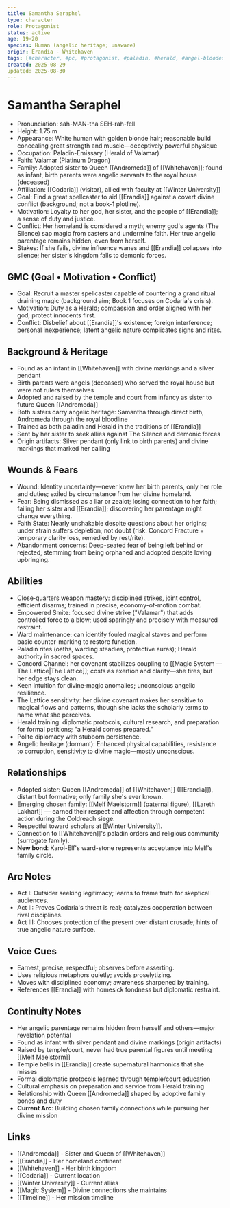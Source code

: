 ```yaml
---
title: Samantha Seraphel
type: character
role: Protagonist
status: active
age: 19-20
species: Human (angelic heritage; unaware)
origin: Erandia - Whitehaven
tags: [#character, #pc, #protagonist, #paladin, #herald, #angel-blooded]
created: 2025-08-29
updated: 2025-08-30
---
```


# Samantha Seraphel

- Pronunciation: sah-MAN-tha SEH-rah-fell
- Height: 1.75 m
- Appearance: White human with golden blonde hair; reasonable build concealing great strength and muscle—deceptively powerful physique
- Occupation: Paladin-Emissary (Herald of Valamar)
- Faith: Valamar (Platinum Dragon)
- Family: Adopted sister to Queen [[Andromeda]] of [[Whitehaven]]; found as infant, birth parents were angelic servants to the royal house (deceased)
- Affiliation: [[Codaria]] (visitor), allied with faculty at [[Winter University]]
- Goal: Find a great spellcaster to aid [[Erandia]] against a covert divine conflict (background; not a book-1 plotline).
- Motivation: Loyalty to her god, her sister, and the people of [[Erandia]]; a sense of duty and justice.
- Conflict: Her homeland is considered a myth; enemy god's agents (The Silence) sap magic from casters and undermine faith. Her true angelic parentage remains hidden, even from herself.
- Stakes: If she fails, divine influence wanes and [[Erandia]] collapses into silence; her sister's kingdom falls to demonic forces.

## GMC (Goal • Motivation • Conflict)
- Goal: Recruit a master spellcaster capable of countering a grand ritual draining magic (background aim; Book 1 focuses on Codaria's crisis).
- Motivation: Duty as a Herald; compassion and order aligned with her god; protect innocents first.
- Conflict: Disbelief about [[Erandia]]'s existence; foreign interference; personal inexperience; latent angelic nature complicates signs and rites.

## Background & Heritage
- Found as an infant in [[Whitehaven]] with divine markings and a silver pendant
- Birth parents were angels (deceased) who served the royal house but were not rulers themselves
- Adopted and raised by the temple and court from infancy as sister to future Queen [[Andromeda]]
- Both sisters carry angelic heritage: Samantha through direct birth, Andromeda through the royal bloodline
- Trained as both paladin and Herald in the traditions of [[Erandia]]
- Sent by her sister to seek allies against The Silence and demonic forces
- Origin artifacts: Silver pendant (only link to birth parents) and divine markings that marked her calling

## Wounds & Fears
- Wound: Identity uncertainty—never knew her birth parents, only her role and duties; exiled by circumstance from her divine homeland.
- Fear: Being dismissed as a liar or zealot; losing connection to her faith; failing her sister and [[Erandia]]; discovering her parentage might change everything.
- Faith State: Nearly unshakable despite questions about her origins; under strain suffers depletion, not doubt (risk: Concord Fracture = temporary clarity loss, remedied by rest/rite).
- Abandonment concerns: Deep-seated fear of being left behind or rejected, stemming from being orphaned and adopted despite loving upbringing.

## Abilities
- Close‑quarters weapon mastery: disciplined strikes, joint control, efficient disarms; trained in precise, economy-of-motion combat.
- Empowered Smite: focused divine strike ("Valamar") that adds controlled force to a blow; used sparingly and precisely with measured restraint.
- Ward maintenance: can identify fouled magical staves and perform basic counter-marking to restore function.
- Paladin rites (oaths, warding steadies, protective auras); Herald authority in sacred spaces.
- Concord Channel: her covenant stabilizes coupling to [[Magic System — The Lattice|The Lattice]]; costs as exertion and clarity—she tires, but her edge stays clean.
- Keen intuition for divine‑magic anomalies; unconscious angelic resilience.
- The Lattice sensitivity: her divine covenant makes her sensitive to magical flows and patterns, though she lacks the scholarly terms to name what she perceives.
- Herald training: diplomatic protocols, cultural research, and preparation for formal petitions; "a Herald comes prepared."
- Polite diplomacy with stubborn persistence.
- Angelic heritage (dormant): Enhanced physical capabilities, resistance to corruption, sensitivity to divine magic—mostly unconscious.

## Relationships
- Adopted sister: Queen [[Andromeda]] of [[Whitehaven]] ([[Erandia]]), distant but formative; only family she's ever known.
- Emerging chosen family: [[Melf Maelstorm]] (paternal figure), [[Lareth Lakhart]] — earned their respect and affection through competent action during the Coldreach siege.
- Respectful toward scholars at [[Winter University]].
- Connection to [[Whitehaven]]'s paladin orders and religious community (surrogate family).
- **New bond**: Karol-Elf's ward-stone represents acceptance into Melf's family circle.

## Arc Notes
- Act I: Outsider seeking legitimacy; learns to frame truth for skeptical audiences.
- Act II: Proves Codaria's threat is real; catalyzes cooperation between rival disciplines.
- Act III: Chooses protection of the present over distant crusade; hints of true angelic nature surface.

## Voice Cues
- Earnest, precise, respectful; observes before asserting.
- Uses religious metaphors quietly; avoids proselytizing.
- Moves with disciplined economy; awareness sharpened by training.
- References [[Erandia]] with homesick fondness but diplomatic restraint.

## Continuity Notes
- Her angelic parentage remains hidden from herself and others—major revelation potential
- Found as infant with silver pendant and divine markings (origin artifacts)
- Raised by temple/court, never had true parental figures until meeting [[Melf Maelstorm]]
- Temple bells in [[Erandia]] create supernatural harmonics that she misses
- Formal diplomatic protocols learned through temple/court education
- Cultural emphasis on preparation and service from Herald training
- Relationship with Queen [[Andromeda]] shaped by adoptive family bonds and duty
- **Current Arc**: Building chosen family connections while pursuing her divine mission

## Links
- [[Andromeda]] - Sister and Queen of [[Whitehaven]]
- [[Erandia]] - Her homeland continent
- [[Whitehaven]] - Her birth kingdom
- [[Codaria]] - Current location
- [[Winter University]] - Current allies
- [[Magic System]] - Divine connections she maintains
- [[Timeline]] - Her mission timeline
